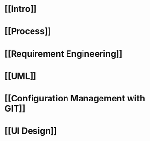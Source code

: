 
# [[Intro]]

# [[Process]]

# [[Requirement Engineering]]

# [[UML]]

# [[Configuration Management with GIT]]

# [[UI Design]]

